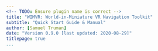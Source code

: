 ```yaml
---
<!-- TODO: Ensure plugin name is correct -->
title: "WIMVR: World-in-Miniature VR Navigation Toolkit"
subtitle: "Quick Start Guide & Manual"
author: [Samuel Truman]
date: "Version 0.9.0 [last updated: 2020-08-29]"
titlepage: true
...
```

